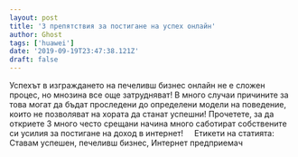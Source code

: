 ```yaml
---
layout: post
title: '3 препятствия за постигане на успех онлайн'
author: Ghost
tags: ['huawei']
date: '2019-09-19T23:47:38.121Z'
draft: false
---
```


Успехът в изграждането на печеливш бизнес онлайн не е сложен процес, но мнозина все още затрудняват! В много случаи причините за това могат да бъдат проследени до определени модели на поведение, които не позволяват на хората да станат успешни! Прочетете, за да откриете 3 много често срещани начина много саботират собствените си усилия за постигане на доход в интернет!     Етикети на статията:         Ставам успешен, печеливш бизнес, Интернет предприемач

